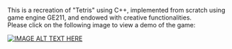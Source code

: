 This is a recreation of "Tetris" using C++, implemented from scratch using game engine GE211, and endowed with creative functionalities. \
Please click on the following image to view a demo of the game:

[![IMAGE ALT TEXT HERE](https://img.youtube.com/vi/4Vpox3K--GA/0.jpg)](https://www.youtube.com/watch?v=4Vpox3K--GA)

